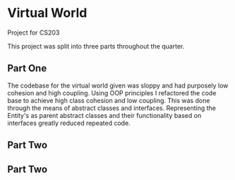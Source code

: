 # Virtual World
Project for CS203 

This project was split into three parts throughout the quarter.

## Part One

The codebase for the virtual world given was sloppy and had purposely low cohesion and high coupling. Using OOP principles
I refactored the code base to achieve high class cohesion and low coupling. This was done through the means of abstract classes
and interfaces. Representing the Entity's as parent abstract classes and their functionality based on interfaces greatly
reduced repeated code.

## Part Two

## Part Two